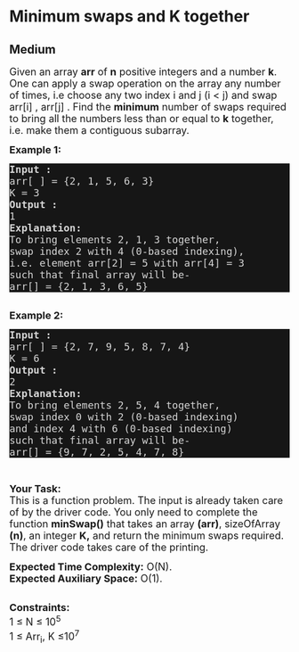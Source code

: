 # Minimum swaps and K together
## Medium
<div class="problems_problem_content__Xm_eO"><p><span style="font-size:18px">Given an array <strong>arr</strong> of <strong>n</strong> positive integers and a number&nbsp;<strong>k</strong>. One can apply a swap operation on the array any number of times, i.e choose any two index i and j&nbsp;(i &lt; j) and swap arr[i] , arr[j] . Find the&nbsp;<strong>minimum</strong>&nbsp;number of swaps required to bring all the numbers less than or equal to&nbsp;<strong>k</strong>&nbsp;together, i.e. make them a contiguous&nbsp;subarray.</span></p>

<p><span style="font-size:18px"><strong>Example 1:</strong></span></p>

<pre style="background-color: rgb(22, 22, 22) !important; color: rgba(242, 242, 242, 0.87) !important; border-color: rgb(160, 160, 160) !important;"><span style="font-size:18px"><strong>Input :</strong> 
arr[ ] = {2, 1, 5, 6, 3} 
K = 3
<strong>Output :</strong> 
1
<strong>Explanation:</strong>
To bring elements 2, 1, 3 together,
swap index 2 with 4 (0-based indexing),
i.e. element arr[2] = 5 with arr[4] = 3
such that final array will be- 
arr[] = {2, 1, 3, 6, 5}
</span></pre>

<p><br>
<span style="font-size:18px"><strong>Example 2:</strong></span></p>

<pre style="background-color: rgb(22, 22, 22) !important; color: rgba(242, 242, 242, 0.87) !important; border-color: rgb(160, 160, 160) !important;"><span style="font-size:18px"><strong>Input :</strong> 
arr[ ] = {2, 7, 9, 5, 8, 7, 4} 
K = 6 <strong>
Output :</strong>  
2 
<strong>Explanation:</strong> 
To bring elements 2, 5, 4 together, 
swap index 0 with 2 (0-based indexing)
and index 4 with 6 (0-based indexing)
such that final array will be- 
arr[] = {9, 7, 2, 5, 4, 7, 8}</span>
</pre>

<p>&nbsp;</p>

<p><span style="font-size:18px"><strong>Your Task:</strong><br>
This is a function problem. The input is already taken care of by the driver code. You only need to complete the function <strong>minSwap()</strong> that takes an array <strong>(arr)</strong>, sizeOfArray <strong>(n)</strong>, an integer <strong>K,</strong>&nbsp;and return the minimum swaps required. The driver code takes care of the printing.</span></p>

<p><span style="font-size:18px"><strong>Expected Time Complexity:</strong>&nbsp;O(N).<br>
<strong>Expected Auxiliary Space:</strong>&nbsp;O(1).</span></p>

<p><br>
<span style="font-size:18px"><strong>Constraints:</strong><br>
1 ≤ N ≤ 10<sup>5</sup><br>
1 ≤ Arr<sub>i</sub>, K&nbsp;≤10<sup>7</sup></span></p>

<div id="gtx-trans" style="position: absolute; left: 128px; top: 279px;">
<div class="gtx-trans-icon">&nbsp;</div>
</div>
</div>